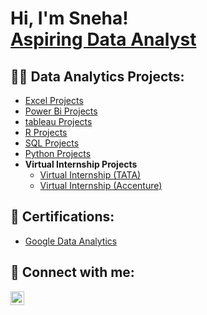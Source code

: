 

<h1>Hi, I'm Sneha! <br/><a href="https://github.com/joshmadakor1">Aspiring Data Analyst</a></h1>

<h2>👩‍💻 Data Analytics Projects:</h2>

  - [Excel Projects](https://github.com/sneharautela/excel)
  - [Power Bi Projects](https://github.com/sneharautela/powerbi)
  - [tableau Projects](https://sneha-rautela.github.io/tableau/)
  - [R Projects](https://sneha-rautela.github.io/R_programming/)
  - [SQL Projects](https://github.com/sneharautela/SQL)
  - [Python Projects](https://github.com/sneharautela/python)
- <b>Virtual Internship Projects</b>
  - [Virtual Internship (TATA)](https://sneha-rautela.github.io/tata/)
  - [Virtual Internship (Accenture)](https://sneha-rautela.github.io/accenture/)



<h2>📄 Certifications:</h2>

- [Google Data Analytics](https://sneha-rautela.github.io/sneha-rautela_certificate/)


<h2> 🤳 Connect with me:</h2>

[<img align="left" alt="JoshMadakor | LinkedIn" width="22px" src="https://cdn.jsdelivr.net/npm/simple-icons@v3/icons/linkedin.svg" />][linkedin]

[linkedin]: https://www.linkedin.com/in/sneha-rautela-490269282/

<!--
**joshmadakor1/joshmadakor1** is a ✨ _special_ ✨ repository because its `README.md` (this file) appears on your GitHub profile.

Here are some ideas to get you started:

- 🔭 I’m currently working on ...
- 🌱 I’m currently learning ...
- 👯 I’m looking to collaborate on ...
- 🤔 I’m looking for help with ...
- 💬 Ask me about ...
- 📫 How to reach me: ...
- 😄 Pronouns: ...
- ⚡ Fun fact: ...
-->
